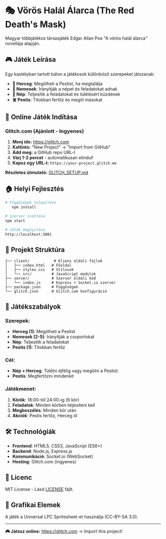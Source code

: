 # 🎭 Vörös Halál Álarca (The Red Death's Mask)

Magyar többjátékos társasjáték Edgar Allan Poe "A vörös halál álarca" novellája alapján.

## 🎮 Játék Leírása

Egy kastélyban tartott bálon a játékosok különböző szerepeket játszanak:
- **👑 Herceg**: Megölheti a Pestist, ha megtalálja
- **🏰 Nemesek**: Irányítják a népet és feladatokat adnak
- **👥 Nép**: Teljesítik a feladatokat és túlélésért küzdenek  
- **☠️ Pestis**: Titokban fertőz és megöl másokat

## 🚀 Online Játék Indítása

### Glitch.com (Ajánlott - Ingyenes)

1. **Menj ide:** https://glitch.com
2. **Kattints:** "New Project" → "Import from GitHub"
3. **Add meg:** a GitHub repo URL-t
4. **Várj 1-2 percet** - automatikusan elindul!
5. **Kapsz egy URL-t:** `https://your-project.glitch.me`

**Részletes útmutató:** [GLITCH_SETUP.md](GLITCH_SETUP.md)

## 🏠 Helyi Fejlesztés

```bash
# Függőségek telepítése
   npm install

# Szerver indítása
npm start

# Játék megnyitása
http://localhost:3001
```

## 📁 Projekt Struktúra

```
├── client/           # Kliens oldali fájlok
│   ├── index.html   # Főoldal
│   ├── styles.css   # Stílusok
│   └── src/         # JavaScript modulok
├── server/          # Szerver oldali kód
│   └── index.js     # Express + Socket.io szerver
├── package.json     # Függőségek
└── glitch.json      # Glitch.com konfiguráció
```

## 🎯 Játékszabályok

### Szerepek:
- **Herceg (1)**: Megölheti a Pestist
- **Nemesek (2-5)**: Irányítják a csoportokat
- **Nép**: Teljesítik a feladatokat
- **Pestis (1)**: Titokban fertőz

### Cél:
- **Nép + Herceg**: Túlélni éjfélig vagy megölni a Pestist
- **Pestis**: Megfertőzni mindenkit

### Játékmenet:
1. **Körök**: 18:00-tól 24:00-ig (6 kör)
2. **Feladatok**: Minden körben teljesíteni kell
3. **Megbeszélés**: Minden kör után
4. **Akciók**: Pestis fertőz, Herceg öl

## 🛠️ Technológiák

- **Frontend**: HTML5, CSS3, JavaScript (ES6+)
- **Backend**: Node.js, Express.js
- **Kommunikáció**: Socket.io (WebSocket)
- **Hosting**: Glitch.com (ingyenes)

## 📝 Licenc

MIT License - Lásd [LICENSE](LICENSE) fájlt.

## 🎨 Grafikai Elemek

A játék a Universal LPC Spritesheet-et használja (CC-BY-SA 3.0).

---

**🎮 Játssz online:** https://glitch.com → Import this project! 